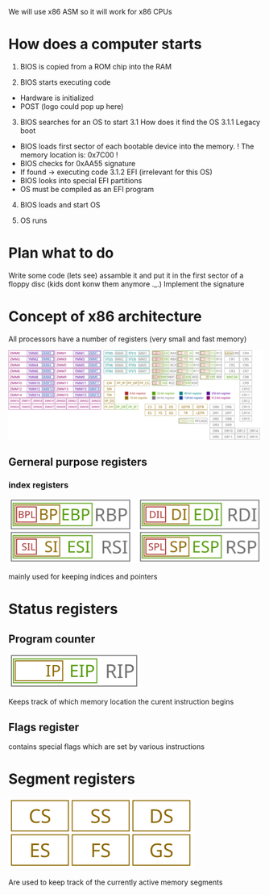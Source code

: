 We will use x86 ASM so it will work for x86 CPUs

# How does a computer starts
1. BIOS is copied from a ROM chip into the RAM

2. BIOS starts executing code
- Hardware is initialized
- POST
(logo could pop up here)

3. BIOS searches for an OS to start
3.1 How does it find the OS
3.1.1 Legacy boot
- BIOS loads first sector of each bootable device into the memory. ! The memory location is: 0x7C00 !
- BIOS checks for 0xAA55 signature
- If found -> executing code
3.1.2 EFI (irrelevant for this OS)
- BIOS looks into special EFI partitions
- OS must be compiled as an EFI program

4. BIOS loads and start OS 

5. OS runs

# Plan what to do
Write some code (lets see) assamble it and put it in the first sector of a floppy disc (kids dont konw them anymore ._.)
Implement the signature

# Concept of x86 architecture
All processors have a number of registers (very small and fast memory)

![alt x86 architecture](img/x86_architecture.png)

## Gerneral purpose registers
### index registers

![alt index register](img/index_registers.png)

mainly used for keeping indices and pointers

# Status registers 
## Program counter

![alt Status register](img/status_register.png)

Keeps track of which memory location the curent instruction begins

## Flags register

contains special flags which are set by various instructions

# Segment registers

![alt segmemnt register](img/segment_register.png)

Are used to keep track of the currently active memory segments 